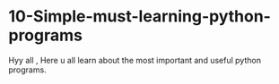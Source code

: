 # 10-Simple-must-learning-python-programs
Hyy all , Here u all learn about the most important and useful python programs.
